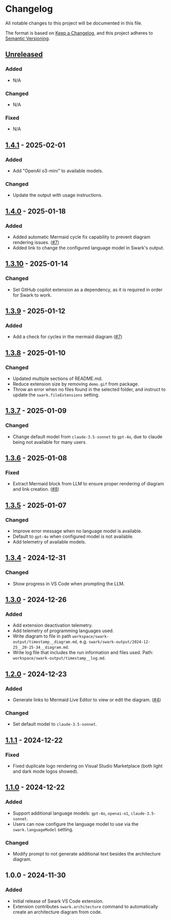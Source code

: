 # Changelog

All notable changes to this project will be documented in this file.

The format is based on [Keep a Changelog](https://keepachangelog.com/en/1.0.0/),
and this project adheres to [Semantic Versioning](https://semver.org/spec/v2.0.0.html).

## [Unreleased](https://github.com/swark-io/swark/compare/v1.4.1...main)

### Added

-   N/A

### Changed

-   N/A

### Fixed

-   N/A

## [1.4.1](https://github.com/swark-io/swark/compare/v1.4.0...v1.4.1) - 2025-02-01

### Added

-   Add "OpenAI o3-mini" to available models.

### Changed

-   Update the output with usage instructions.

## [1.4.0](https://github.com/swark-io/swark/compare/v1.3.10...v1.4.0) - 2025-01-18

### Added

-   Added automatic Mermaid cycle fix capability to prevent diagram rendering issues. ([#7](https://github.com/swark-io/swark/issues/7))
-   Added link to change the configured language model in Swark's output.

## [1.3.10](https://github.com/swark-io/swark/compare/v1.3.9...v1.3.10) - 2025-01-14

### Changed

-   Set GitHub copilot extension as a dependency, as it is required in order for Swark to work.

## [1.3.9](https://github.com/swark-io/swark/compare/v1.3.8...v1.3.9) - 2025-01-12

### Added

-   Add a check for cycles in the mermaid diagram ([#7](https://github.com/swark-io/swark/issues/7))

## [1.3.8](https://github.com/swark-io/swark/compare/v1.3.7...v1.3.8) - 2025-01-10

### Changed

-   Updated multiple sections of README.md.
-   Reduce extension size by removing `demo.gif` from package.
-   Throw an error when no files found in the selected folder, and instruct to update the `swark.fileExtensions` setting.

## [1.3.7](https://github.com/swark-io/swark/compare/v1.3.6...v1.3.7) - 2025-01-09

### Changed

-   Change default model from `claude-3.5-sonnet` to `gpt-4o`, due to claude being not available for many users.

## [1.3.6](https://github.com/swark-io/swark/compare/v1.3.5...v1.3.6) - 2025-01-08

### Fixed

-   Extract Mermaid block from LLM to ensure proper rendering of diagram and link creation. ([#8](https://github.com/swark-io/swark/issues/8))

## [1.3.5](https://github.com/swark-io/swark/compare/v1.3.4...v1.3.5) - 2025-01-07

### Changed

-   Improve error message when no language model is available.
-   Default to `gpt-4o` when configured model is not available.
-   Add telemetry of available models.

## [1.3.4](https://github.com/swark-io/swark/compare/v1.3.0...v1.3.4) - 2024-12-31

### Changed

-   Show progress in VS Code when prompting the LLM.

## [1.3.0](https://github.com/swark-io/swark/compare/v1.2.0...v1.3.0) - 2024-12-26

### Added

-   Add extension deactivation telemetry.
-   Add telemetry of programming languages used.
-   Write diagram to file in path `workspace/swark-output/timestamp__diagram.md`, e.g. `swark/swark-output/2024-12-25__20-25-34__diagram.md`.
-   Write log file that includes the run information and files used. Path: `workspace/swark-output/timestamp__log.md`.

## [1.2.0](https://github.com/swark-io/swark/compare/v1.1.1...v1.2.0) - 2024-12-23

### Added

-   Generate links to Mermaid Live Editor to view or edit the diagram. ([#4](https://github.com/swark-io/swark/issues/4))

### Changed

-   Set default model to `claude-3.5-sonnet`.

## [1.1.1](https://github.com/swark-io/swark/compare/v1.1.0...v1.1.1) - 2024-12-22

### Fixed

-   Fixed duplicate logo rendering on Visual Studio Marketplace (both light and dark mode logos showed).

## [1.1.0](https://github.com/swark-io/swark/compare/ee950ecbff51bed7e65e2e008767fec5a235c953...v1.1.0) - 2024-12-22

### Added

-   Support additional language models: `gpt-4o`, `openai-o1`, `claude-3.5-sonnet`.
-   Users can now configure the language model to use via the `swark.languageModel` setting.

### Changed

-   Modify prompt to not generate additional text besides the architecture diagram.

## 1.0.0 - 2024-11-30

### Added

-   Initial release of Swark VS Code extension.
-   Extension contributes `swark.architecture` command to automatically create an architecture diagram from code.
